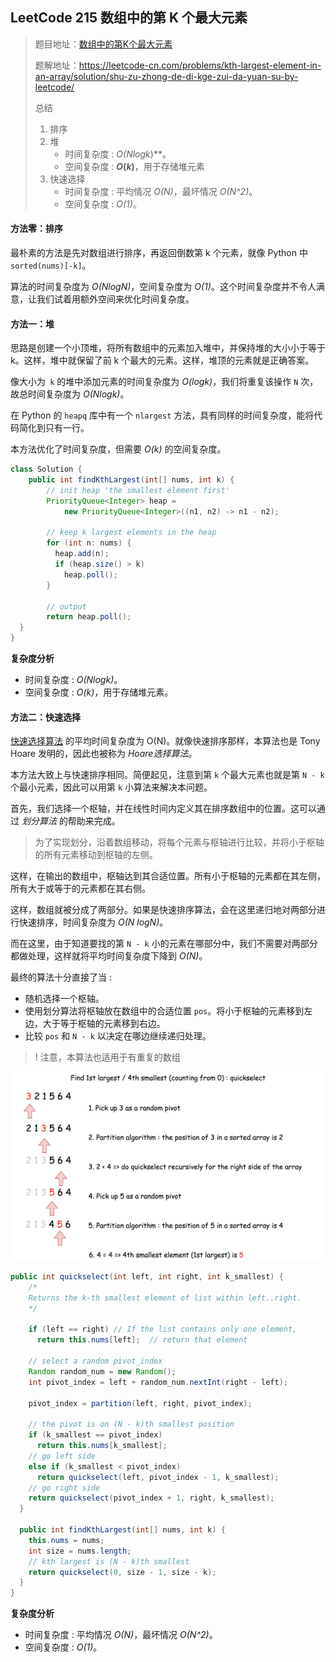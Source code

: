 ## LeetCode 215 数组中的第 K 个最大元素

> 题目地址：[数组中的第K个最大元素](https://leetcode-cn.com/problems/kth-largest-element-in-an-array/)
>
> 题解地址：https://leetcode-cn.com/problems/kth-largest-element-in-an-array/solution/shu-zu-zhong-de-di-kge-zui-da-yuan-su-by-leetcode/
>
> 总结
>
> 1. 排序
> 2. 堆
>    - 时间复杂度 : ***O*(*N*log*k*)**。
>    - 空间复杂度 : ***O*(*k*)**，用于存储堆元素
> 3. 快速选择
>    - 时间复杂度 : 平均情况 *O(N)*，最坏情况 *O(N^2)*。
>    - 空间复杂度 : *O(1)*。

#### 方法零：排序

最朴素的方法是先对数组进行排序，再返回倒数第 k 个元素，就像 Python 中 `sorted(nums)[-k]`。

算法的时间复杂度为 *O(NlogN)*，空间复杂度为 *O(1)*。这个时间复杂度并不令人满意，让我们试着用额外空间来优化时间复杂度。

#### 方法一：堆

思路是创建一个小顶堆，将所有数组中的元素加入堆中，并保持堆的大小小于等于 k。这样，堆中就保留了前 k 个最大的元素。这样，堆顶的元素就是正确答案。

像大小为` k` 的堆中添加元素的时间复杂度为 *O(logk)*，我们将重复该操作 `N` 次，故总时间复杂度为 *O(Nlogk)*。

在 Python 的 `heapq` 库中有一个 `nlargest` 方法，具有同样的时间复杂度，能将代码简化到只有一行。

本方法优化了时间复杂度，但需要 *O(k)* 的空间复杂度。

```java
class Solution {
    public int findKthLargest(int[] nums, int k) {
        // init heap 'the smallest element first'
        PriorityQueue<Integer> heap =
            new PriorityQueue<Integer>((n1, n2) -> n1 - n2);

        // keep k largest elements in the heap
        for (int n: nums) {
          heap.add(n);
          if (heap.size() > k)
            heap.poll();
        }

        // output
        return heap.poll();        
  }
}
```

**复杂度分析**

- 时间复杂度 : *O(Nlogk)*。
- 空间复杂度 : *O(k)*，用于存储堆元素。

#### 方法二：快速选择

[快速选择算法](https://en.wikipedia.org/wiki/Quickselect)  的平均时间复杂度为 O(N)。就像快速排序那样，本算法也是 Tony Hoare 发明的，因此也被称为 *Hoare选择算法*。

本方法大致上与快速排序相同。简便起见，注意到第 `k` 个最大元素也就是第 `N - k` 个最小元素，因此可以用第 `k` 小算法来解决本问题。

首先，我们选择一个枢轴，并在线性时间内定义其在排序数组中的位置。这可以通过 *划分算法* 的帮助来完成。

> 为了实现划分，沿着数组移动，将每个元素与枢轴进行比较，并将小于枢轴的所有元素移动到枢轴的左侧。

这样，在输出的数组中，枢轴达到其合适位置。所有小于枢轴的元素都在其左侧，所有大于或等于的元素都在其右侧。

这样，数组就被分成了两部分。如果是快速排序算法，会在这里递归地对两部分进行快速排序，时间复杂度为 *O(N logN)*。

而在这里，由于知道要找的第 `N - k` 小的元素在哪部分中，我们不需要对两部分都做处理，这样就将平均时间复杂度下降到 *O(N)*。

最终的算法十分直接了当 :

- 随机选择一个枢轴。
- 使用划分算法将枢轴放在数组中的合适位置 `pos`。将小于枢轴的元素移到左边，大于等于枢轴的元素移到右边。
- 比较 `pos` 和 `N - k` 以决定在哪边继续递归处理。

> ! 注意，本算法也适用于有重复的数组

![](https://raw.githubusercontent.com/gaohanghang/images/master/img/20191121203305.png)



```java
public int quickselect(int left, int right, int k_smallest) {
    /*
    Returns the k-th smallest element of list within left..right.
    */

    if (left == right) // If the list contains only one element,
      return this.nums[left];  // return that element

    // select a random pivot_index
    Random random_num = new Random();
    int pivot_index = left + random_num.nextInt(right - left); 
    
    pivot_index = partition(left, right, pivot_index);

    // the pivot is on (N - k)th smallest position
    if (k_smallest == pivot_index)
      return this.nums[k_smallest];
    // go left side
    else if (k_smallest < pivot_index)
      return quickselect(left, pivot_index - 1, k_smallest);
    // go right side
    return quickselect(pivot_index + 1, right, k_smallest);
  }

  public int findKthLargest(int[] nums, int k) {
    this.nums = nums;
    int size = nums.length;
    // kth largest is (N - k)th smallest
    return quickselect(0, size - 1, size - k);
  }
}
```

**复杂度分析**

- 时间复杂度 : 平均情况 *O(N)*，最坏情况 *O(N^2)*。
- 空间复杂度 : *O(1)*。

